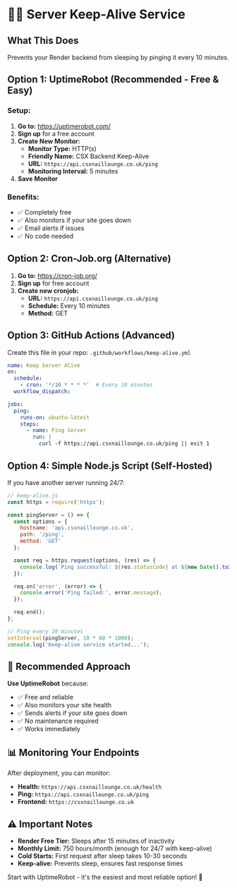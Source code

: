 # 🏃‍♂️ Server Keep-Alive Service

## What This Does
Prevents your Render backend from sleeping by pinging it every 10 minutes.

## Option 1: UptimeRobot (Recommended - Free & Easy)

### Setup:
1. **Go to:** https://uptimerobot.com/
2. **Sign up** for a free account
3. **Create New Monitor:**
   - **Monitor Type:** HTTP(s)
   - **Friendly Name:** CSX Backend Keep-Alive
   - **URL:** `https://api.csxnaillounge.co.uk/ping`
   - **Monitoring Interval:** 5 minutes
4. **Save Monitor**

### Benefits:
- ✅ Completely free
- ✅ Also monitors if your site goes down
- ✅ Email alerts if issues
- ✅ No code needed

## Option 2: Cron-Job.org (Alternative)

1. **Go to:** https://cron-job.org/
2. **Sign up** for free account
3. **Create new cronjob:**
   - **URL:** `https://api.csxnaillounge.co.uk/ping`
   - **Schedule:** Every 10 minutes
   - **Method:** GET

## Option 3: GitHub Actions (Advanced)

Create this file in your repo: `.github/workflows/keep-alive.yml`

```yaml
name: Keep Server Alive
on:
  schedule:
    - cron: '*/10 * * * *'  # Every 10 minutes
  workflow_dispatch:

jobs:
  ping:
    runs-on: ubuntu-latest
    steps:
      - name: Ping Server
        run: |
          curl -f https://api.csxnaillounge.co.uk/ping || exit 1
```

## Option 4: Simple Node.js Script (Self-Hosted)

If you have another server running 24/7:

```javascript
// keep-alive.js
const https = require('https');

const pingServer = () => {
  const options = {
    hostname: 'api.csxnaillounge.co.uk',
    path: '/ping',
    method: 'GET'
  };

  const req = https.request(options, (res) => {
    console.log(`Ping successful: ${res.statusCode} at ${new Date().toISOString()}`);
  });

  req.on('error', (error) => {
    console.error('Ping failed:', error.message);
  });

  req.end();
};

// Ping every 10 minutes
setInterval(pingServer, 10 * 60 * 1000);
console.log('Keep-alive service started...');
```

## 🎯 Recommended Approach

**Use UptimeRobot** because:
- ✅ Free and reliable
- ✅ Also monitors your site health
- ✅ Sends alerts if your site goes down
- ✅ No maintenance required
- ✅ Works immediately

## 📊 Monitoring Your Endpoints

After deployment, you can monitor:
- **Health:** `https://api.csxnaillounge.co.uk/health`
- **Ping:** `https://api.csxnaillounge.co.uk/ping`
- **Frontend:** `https://csxnaillounge.co.uk`

## ⚠️ Important Notes

- **Render Free Tier:** Sleeps after 15 minutes of inactivity
- **Monthly Limit:** 750 hours/month (enough for 24/7 with keep-alive)
- **Cold Starts:** First request after sleep takes 10-30 seconds
- **Keep-alive:** Prevents sleep, ensures fast response times

Start with UptimeRobot - it's the easiest and most reliable option! 🚀
